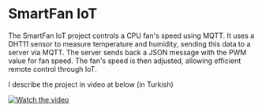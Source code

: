 # SmartFan IoT

The SmartFan IoT project controls a CPU fan's speed using MQTT. It uses a DHT11 sensor to measure temperature and humidity, sending this data to a server via MQTT. The server sends back a JSON message with the PWM value for fan speed. The fan's speed is then adjusted, allowing efficient remote control through IoT.

I describe the project in video at below (in Turkish)

[![Watch the video](https://img.youtube.com/vi/uFLLfOjc57s/maxresdefault.jpg)](https://youtu.be/uFLLfOjc57s)
